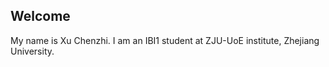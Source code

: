 ## Welcome 

My name is Xu Chenzhi. 
I am an IBI1 student at ZJU-UoE institute, Zhejiang University.

 
